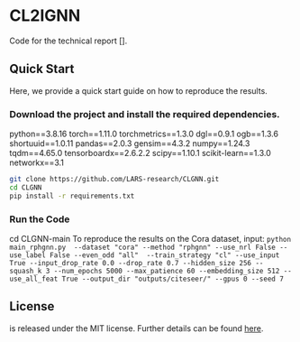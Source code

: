 # CL2IGNN

Code for the technical report [].

## Quick Start

Here, we provide a quick start guide on how to reproduce the results.

### Download the project and install the required dependencies.

python==3.8.16
torch==1.11.0
torchmetrics==1.3.0
dgl==0.9.1
ogb==1.3.6
shortuuid==1.0.11
pandas==2.0.3
gensim==4.3.2
numpy==1.24.3
tqdm==4.65.0
tensorboardx==2.6.2.2
scipy==1.10.1
scikit-learn==1.3.0
networkx==3.1

```bash
git clone https://github.com/LARS-research/CLGNN.git
cd CLGNN
pip install -r requirements.txt
```

### Run the Code
cd CLGNN-main
To reproduce the results on the Cora dataset, input:
    `` python main_rphgnn.py  --dataset "cora" --method "rphgnn" --use_nrl False --use_label False --even_odd "all"  --train_strategy "cl" --use_input True --input_drop_rate 0.0 --drop_rate 0.7 --hidden_size 256 --squash_k 3 --num_epochs 5000 --max_patience 60 --embedding_size 512 --use_all_feat True --output_dir "outputs/citeseer/" --gpus 0 --seed 7 ``

## License

 is released under the MIT license. Further details can be found [here](LICENSE).
